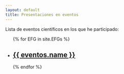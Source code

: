 ```yaml
---
layout: default
title: Presentaciones en eventos
---
```


Lista de eventos científicos en los que he participado:
<ul>
{% for EFG in site.EFGs %}
    <li>
      <h2><a href="eventos/{{ eventos.code }}">{{ eventos.name }}</a></h2>
    </li>
  {% endfor %}
</ul>
